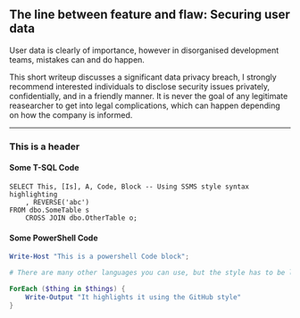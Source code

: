 ## The line between feature and flaw: Securing user data

User data is clearly of importance, however in disorganised development teams, mistakes can and do happen.

This short writeup discusses a significant data privacy breach, 
I strongly recommend interested individuals to disclose security issues privately, confidentially, and in a friendly manner.
It is never the goal of any legitimate reasearcher to get into legal complications, which can happen depending on how the company is informed.

---

### This is a header

#### Some T-SQL Code

```tsql
SELECT This, [Is], A, Code, Block -- Using SSMS style syntax highlighting
    , REVERSE('abc')
FROM dbo.SomeTable s
    CROSS JOIN dbo.OtherTable o;
```

#### Some PowerShell Code

```powershell
Write-Host "This is a powershell Code block";

# There are many other languages you can use, but the style has to be loaded first

ForEach ($thing in $things) {
    Write-Output "It highlights it using the GitHub style"
}
```
